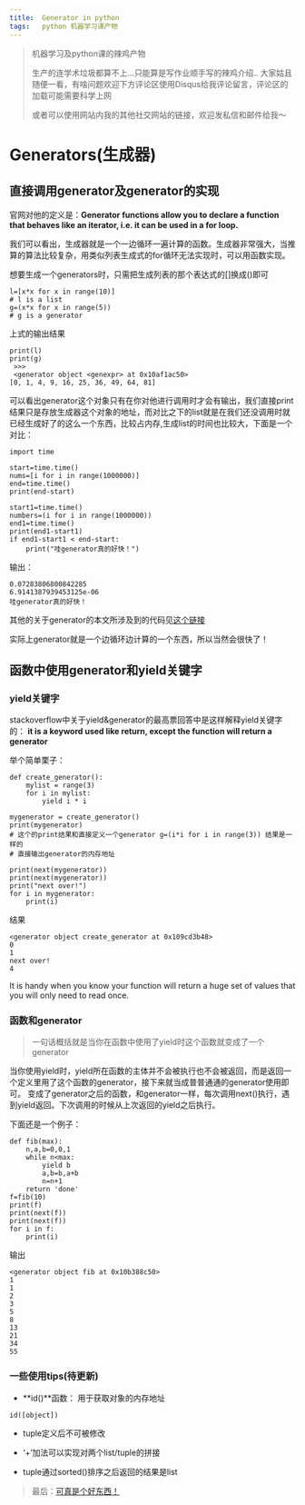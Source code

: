 ```yaml
---
title:	Generator in python
tags:	python 机器学习课产物 
---
```


> 机器学习及python课的辣鸡产物
> 
> 生产的连学术垃圾都算不上...只能算是写作业顺手写的辣鸡介绍..
> 大家姑且随便一看，有啥问题欢迎下方评论区使用Disqus给我评论留言，评论区的加载可能需要科学上网
>
> 或者可以使用网站内我的其他社交网站的链接，欢迎发私信和邮件给我～

# Generators(生成器)

## 直接调用generator及generator的实现

官网对他的定义是：**Generator functions allow you to declare a function that behaves like an iterator, i.e. it can be used in a for loop.**

我们可以看出，生成器就是一个一边循环一遍计算的函数。生成器非常强大，当推算的算法比较复杂，用类似列表生成式的for循环无法实现时，可以用函数实现。

想要生成一个generators时，只需把生成列表的那个表达式的[]换成()即可
```
l=[x*x for x in range(10)]
# l is a list
g=(x*x for x in range(5))
# g is a generator
```
上式的输出结果
```
print(l)
print(g)
 >>> 
 <generator object <genexpr> at 0x10af1ac50>
[0, 1, 4, 9, 16, 25, 36, 49, 64, 81]
```
可以看出generator这个对象只有在你对他进行调用时才会有输出，我们直接print结果只是存放生成器这个对象的地址，而对比之下的list就是在我们还没调用时就已经生成好了的这么一个东西，比较占内存,生成list的时间也比较大，下面是一个对比：
```
import time

start=time.time()
nums=[i for i in range(1000000)]
end=time.time()
print(end-start)

start1=time.time()
numbers=(i for i in range(1000000))
end1=time.time()
print(end1-start1)
if end1-start1 < end-start:
    print("哇generator真的好快！")
```
输出：
```
0.07283806800842285
6.9141387939453125e-06
哇generator真的好快！
```
其他的关于generator的本文所涉及到的代码见[这个链接](https://github.com/41xu/41xu.github.io/blob/master/code_in_posts/generator-iterator.py)

实际上generator就是一个边循环边计算的一个东西，所以当然会很快了！

## 函数中使用generator和yield关键字

### yield关键字

stackoverflow中关于yield&generator的最高票回答中是这样解释yield关键字的： **it is a keyword used like return, except the function will return a generator**

举个简单栗子：
```
def create_generator():
    mylist = range(3)
    for i in mylist:
        yield i * i

mygenerator = create_generator()
print(mygenerator)
# 这个的print结果和直接定义一个generator g=(i*i for i in range(3)) 结果是一样的
# 直接输出generator的内存地址

print(next(mygenerator))
print(next(mygenerator))
print("next over!")
for i in mygenerator:
    print(i)
```
结果
```
<generator object create_generator at 0x109cd3b48>
0
1
next over!
4
```
It is handy when you know your function will return a huge set of values that you will only need to read once.

### 函数和generator
> 一句话概括就是当你在函数中使用了yield时这个函数就变成了一个generator

当你使用yield时，yield所在函数的主体并不会被执行也不会被返回，而是返回一个定义里用了这个函数的generator，接下来就当成普普通通的generator使用即可。
变成了generator之后的函数，和generator一样，每次调用next()执行，遇到yield返回。下次调用的时候从上次返回的yield之后执行。

下面还是一个例子：
```
def fib(max):
    n,a,b=0,0,1
    while n<max:
        yield b
        a,b=b,a+b
        n=n+1
    return 'done'
f=fib(10)
print(f)
print(next(f))
print(next(f))
for i in f:
    print(i)
```
输出
```
<generator object fib at 0x10b388c50>
1
1
2
3
5
8
13
21
34
55
```
### 一些使用tips(待更新)


- **id()**函数： 用于获取对象的内存地址
```
id([object])
```

- tuple定义后不可被修改

- ‘+’加法可以实现对两个list/tuple的拼接

- tuple通过sorted()排序之后返回的结果是list


> 最后：[可真是个好东西！](https://wiki.python.org/moin)